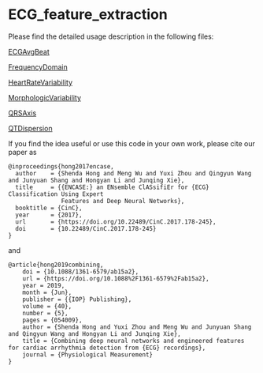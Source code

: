 # ECG_feature_extraction

Please find the detailed usage description in the following files: 

[ECGAvgBeat](features/ECGAvgBeat/01_ECGAvgBeat.md)

[FrequencyDomain](features/ECGFrequencyDomain/01_FrequencyDomain.md)

[HeartRateVariability](features/HeartRateVariability/01_HeartRateVariability.md)

[MorphologicVariability](features/MorphologicVariability/01_MorphologicVariability.md)

[QRSAxis](features/QRSAxis/01_QRSAxis.md)

[QTDispersion](features/QTDispersion/01_QTDispersion.md)

If you find the idea useful or use this code in your own work, please cite our paper as
```
@inproceedings{hong2017encase,
  author    = {Shenda Hong and Meng Wu and Yuxi Zhou and Qingyun Wang and Junyuan Shang and Hongyan Li and Junqing Xie},
  title     = {{ENCASE:} an ENsemble ClASsifiEr for {ECG} Classification Using Expert
               Features and Deep Neural Networks},
  booktitle = {CinC},
  year      = {2017},
  url       = {https://doi.org/10.22489/CinC.2017.178-245},
  doi       = {10.22489/CinC.2017.178-245}
}
```
and
```
@article{hong2019combining,
	doi = {10.1088/1361-6579/ab15a2},
	url = {https://doi.org/10.1088%2F1361-6579%2Fab15a2},
	year = 2019,
	month = {Jun},
	publisher = {{IOP} Publishing},
	volume = {40},
	number = {5},
	pages = {054009},
	author = {Shenda Hong and Yuxi Zhou and Meng Wu and Junyuan Shang and Qingyun Wang and Hongyan Li and Junqing Xie},
	title = {Combining deep neural networks and engineered features for cardiac arrhythmia detection from {ECG} recordings},
	journal = {Physiological Measurement}
}
```
